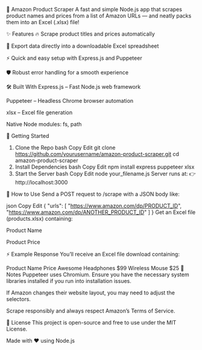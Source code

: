 🚀 Amazon Product Scraper
A fast and simple Node.js app that scrapes product names and prices from a list of Amazon URLs — and neatly packs them into an Excel (.xlsx) file!

✨ Features
🔥 Scrape product titles and prices automatically

📄 Export data directly into a downloadable Excel spreadsheet

⚡ Quick and easy setup with Express.js and Puppeteer

🛡️ Robust error handling for a smooth experience

🛠️ Built With
Express.js – Fast Node.js web framework

Puppeteer – Headless Chrome browser automation

xlsx – Excel file generation

Native Node modules: fs, path

🚀 Getting Started
1. Clone the Repo
bash
Copy
Edit
git clone https://github.com/yourusername/amazon-product-scraper.git
cd amazon-product-scraper
2. Install Dependencies
bash
Copy
Edit
npm install express puppeteer xlsx
3. Start the Server
bash
Copy
Edit
node your_filename.js
Server runs at:
👉 http://localhost:3000

📩 How to Use
Send a POST request to /scrape with a JSON body like:

json
Copy
Edit
{
  "urls": [
    "https://www.amazon.com/dp/PRODUCT_ID",
    "https://www.amazon.com/dp/ANOTHER_PRODUCT_ID"
  ]
}
Get an Excel file (products.xlsx) containing:

Product Name

Product Price

⚡ Example Response
You’ll receive an Excel file download containing:


Product Name	Price
Awesome Headphones	$99
Wireless Mouse	$25
🧠 Notes
Puppeteer uses Chromium. Ensure you have the necessary system libraries installed if you run into installation issues.

If Amazon changes their website layout, you may need to adjust the selectors.

Scrape responsibly and always respect Amazon’s Terms of Service.

📜 License
This project is open-source and free to use under the MIT License.

Made with ❤ using Node.js

